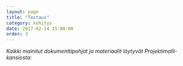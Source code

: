```yaml
---
layout: page
title: "Testaus"
category: kehitys
date: 2017-02-24 15:00:00
order: 3
---
```




_Kaikki mainitut dokumenttipohjat ja materiaalit löytyvät Projektimalli-kansiosta:_ 